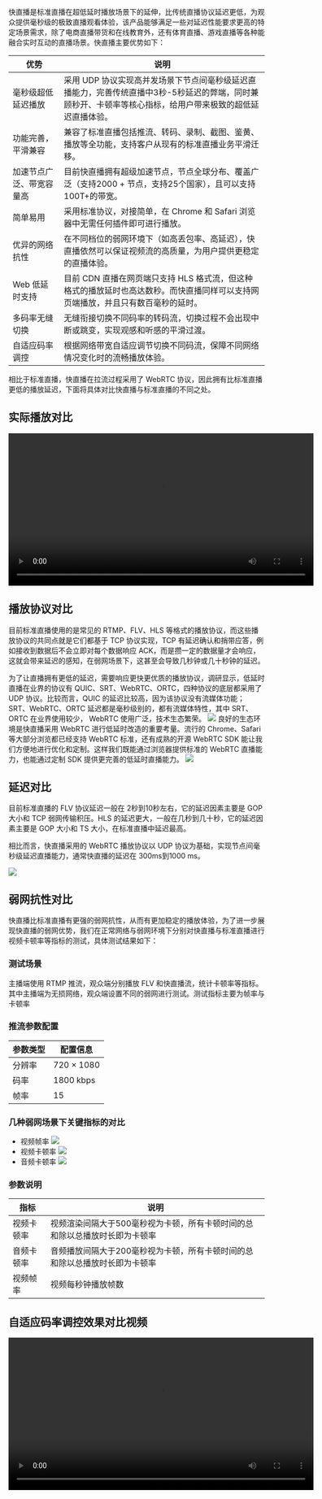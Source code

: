快直播是标准直播在超低延时播放场景下的延伸，比传统直播协议延迟更低，为观众提供毫秒级的极致直播观看体验，该产品能够满足一些对延迟性能要求更高的特定场景需求，除了电商直播带货和在线教育外，还有体育直播、游戏直播等各种能融合实时互动的直播场景。快直播主要优势如下：

<table>
<thead>
<tr>
<th width=20%>优势</th>
<th>说明</th>
</tr>
</thead>
<tbody><tr>
<td>毫秒级超低延迟播放</td>
<td>采用 UDP 协议实现高并发场景下节点间毫秒级延迟直播能力，完善传统直播中3秒-5秒延迟的弊端，同时兼顾秒开、卡顿率等核心指标，给用户带来极致的超低延迟直播体验。</td>
</tr>
<tr>
<td>功能完善，平滑兼容</td>
<td>兼容了标准直播包括推流、转码、录制、截图、鉴黄、播放等全功能，支持客户从现有的标准直播业务平滑迁移。</td>
</tr>
<tr>
<td>加速节点广泛、带宽容量高</td>
<td>目前快直播拥有超级加速节点，节点全球分布、覆盖广泛（支持2000 + 节点，支持25个国家），且可以支持100T+的带宽。</td>
</tr>
<tr>
<td>简单易用</td>
<td>采用标准协议，对接简单，在 Chrome 和 Safari 浏览器中无需任何插件即可进行播放。</td>
</tr>
<tr>
<td>优异的网络抗性</td>
<td>在不同档位的弱网环境下（如高丢包率、高延迟），快直播依然可以保证视频流的高质量，为用户提供更稳定的直播体验。</td>
</tr>
<tr>
<td>Web 低延时支持</td>
<td>目前 CDN 直播在网页端只支持 HLS 格式流，但这种格式的播放延时也高达数秒。而快直播同样可以支持网页端播放，并且只有数百毫秒的延时。</td>
<tr>
<td>多码率无缝切换</td>
<td>无缝衔接切换不同码率的转码流，切换过程不会出现中断或跳变，实现观感和听感的平滑过渡。</td>
</tr>
<tr>
<td>自适应码率调控</td>
<td>根据网络带宽自适应调节切换不同码流，保障不同网络情况变化时的流畅播放体验。</td>
</tr>
</tr>
</tbody></table>


相比于标准直播，快直播在拉流过程采用了 WebRTC 协议，因此拥有比标准直播更低的播放延迟，下面将具体对比快直播与标准直播的不同之处。

## 实际播放对比
<video width="600" controls>
<source src="https://liteav.sdk.qcloud.com/doc/res/mlvb/picture/leb_compare.MP4" type="video/mp4">
对不起，您的浏览器暂时不支持视频预览。
</video>

## 播放协议对比

目前标准直播使用的是常见的 RTMP、FLV、HLS 等格式的播放协议，而这些播放协议的共同点就是它们都基于 TCP 协议实现，TCP 有延迟确认和捎带应答，例如接收到数据后不会立即对每个数据响应 ACK，而是攒一定的数据量才会响应，这就会带来延迟的感知，在弱网场景下，这甚至会导致几秒钟或几十秒钟的延迟。

为了让直播拥有更低的延迟，需要响应更快更优质的播放协议，调研显示，低延时直播在业界的协议有 QUIC、SRT、WebRTC、ORTC，四种协议的底层都采用了 UDP 协议。比较而言，QUIC 的延迟比较高，因为该协议没有流媒体功能；SRT、WebRTC、ORTC 延迟都是毫秒级别的，都有流媒体特性，其中 SRT、ORTC 在业界使用较少， WebRTC 使用广泛，技术生态繁荣。
![](https://qcloudimg.tencent-cloud.cn/raw/939fb1c8cce065c3e0477071256cc8c7.png)
良好的生态环境是快直播采用 WebRTC 进行低延时改造的重要考量。流行的 Chrome、Safari 等大部分浏览都已经支持 WebRTC 标准，还有成熟的开源 WebRTC SDK 能让我们方便地进行优化和定制。这样我们既能通过浏览器提供标准的 WebRTC 直播能力，也能通过定制 SDK 提供更完善的低延时直播能力。
![](https://qcloudimg.tencent-cloud.cn/raw/551938729e66143f5f89ef3371cd98cc.png)

## 延迟对比

目前标准直播的 FLV 协议延迟一般在 2秒到10秒左右，它的延迟因素主要是 GOP 大小和 TCP 弱网传输积压。HLS 的延迟更大，一般在几秒到几十秒，它的延迟因素主要是 GOP 大小和 TS 大小，在标准直播中延迟最高。

相比而言，快直播采用的 WebRTC 播放协议以 UDP 协议为基础，实现节点间毫秒级延迟直播能力，通常快直播的延迟在 300ms到1000 ms。

![](https://qcloudimg.tencent-cloud.cn/raw/684bb00dc194fae8f9b7306ec649771e.png)     

## 弱网抗性对比
快直播比标准直播有更强的弱网抗性，从而有更加稳定的播放体验，为了进一步展现快直播的弱网优势，我们在正常网络与弱网环境下分别对快直播与标准直播进行视频卡顿率等指标的测试，具体测试结果如下：

### 测试场景
主播端使用 RTMP 推流，观众端分别播放 FLV 和快直播流，统计卡顿率等指标。其中主播端为无损网络，观众端设置不同的弱网进行测试。测试指标主要为帧率与卡顿率

### 推流参数配置

| 参数类型 | 配置信息   |
| -------- | ---------- |
| 分辨率   | 720 × 1080 |
| 码率     | 1800 kbps  |
| 帧率     | 15         |


### 几种弱网场景下关键指标的对比
- 视频帧率
![](https://qcloudimg.tencent-cloud.cn/raw/641384bfcd7c8e7c00596393f392a084.png)
- 视频卡顿率
![](https://qcloudimg.tencent-cloud.cn/raw/34f1ad01e5a1f0cc8d3a18df4ae39012.png)     
- 音频卡顿率
![](https://qcloudimg.tencent-cloud.cn/raw/6412d0dd7aa59c0007ac7c527fbf4f96.png)        


### 参数说明
| 指标       | 说明                                                         |
| ---------- | ------------------------------------------------------------ |
| 视频卡顿率 | 视频渲染间隔大于500毫秒视为卡顿，所有卡顿时间的总和除以总播放时长即为卡顿率 |
| 音频卡顿率 | 音频播放间隔大于200毫秒视为卡顿，所有卡顿时间的总和除以总播放时长即为卡顿率 |
| 视频帧率   | 视频每秒钟播放帧数                                           |

## 自适应码率调控效果对比视频
<video width="600" controls>
<source src="https://liteav.sdk.qcloud.com/doc/res/mlvb/picture//zh-cn/video.mp4" type="video/mp4">
对不起，您的浏览器暂时不支持视频预览。
</video>
